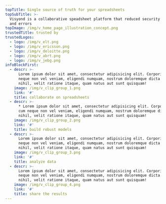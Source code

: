 ```yaml
---
topTitle: Single source of truth for your spreadsheets
topSubTitle: >-
  Visyond is a collaborative speadsheet platform that reduced security threats
  and errors
topImage: /img/v_home_page_illustration_concept.png
trustedTitle: trusted by
trustedLogos:
  - logo: /img/v_elt.png
  - logo: /img/v_ericsson.png
  - logo: /img/v_deloitte.png
  - logo: /img/v_abrt.png
  - logo: /img/v_jebg.png
infoBlockFirst:
  - descr: >-
      Lorem ipsum dolor sit amet, consectetur adipisicing elit. Corporis rem cum
      neque non vel veniam, eligendi numquam, nostrum doloremque dicta modi
      nihil, velit ratione itaque, quam natus aut sunt quisquam!
    image: /img/v_clip_group_1.png
    link: '#'
    title: collaborate on spreadsheets
  - descr: >-
      * Lorem ipsum dolor sit amet, consectetur adipisicing elit. Corporis rem
      cum neque non vel veniam, eligendi numquam, nostrum doloremque dicta modi
      nihil, velit ratione itaque, quam natus aut sunt quisquam!
    image: /img/v_clip_group_2.png
    link: '#'
    title: build robust models
  - descr: >-
      Lorem ipsum dolor sit amet, consectetur adipisicing elit. Corporis rem cum
      neque non vel veniam, eligendi numquam, nostrum doloremque dicta modi
      nihil, velit ratione itaque, quam natus aut sunt quisquam!
    image: /img/v_clip_group_3.png
    link: '#'
    title: analyze data
  - descr: >-
      Lorem ipsum dolor sit amet, consectetur adipisicing elit. Corporis rem cum
      neque non vel veniam, eligendi numquam, nostrum doloremque dicta modi
      nihil, velit ratione itaque, quam natus aut sunt quisquam!
    image: /img/v_clip_group_4.png
    link: '#'
    title: share the results
---
```


